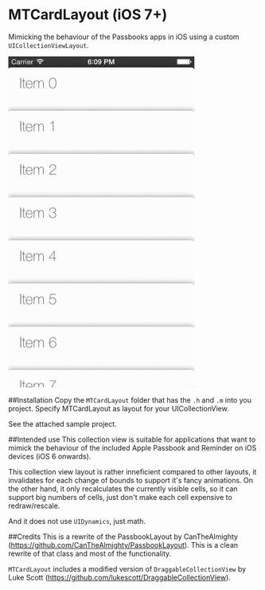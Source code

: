 MTCardLayout (iOS 7+)
===============

Mimicking the behaviour of the Passbooks apps in iOS using a custom `UICollectionViewLayout`.

![Crappy gif ahoy!](images/demo.gif)

##Installation
Copy the `MTCardLayout` folder that has the `.h` and `.m` into you project. Specify MTCardLayout as layout for your UICollectionView.

See the attached sample project.

##Intended use
This collection view is suitable for applications that want to mimick the behaviour of the included Apple Passbook and Reminder on iOS devices (iOS 6 onwards).

This collection view layout is rather inneficient compared to other layouts, it invalidates for each change of bounds to support it's fancy animations. On the other hand, it only recalculates the currently visible cells, so it can support big numbers of cells, just don't make each cell expensive to redraw/rescale.

And it does not use `UIDynamics`, just math.

##Credits
This is a rewrite of the PassbookLayout by CanTheAlmighty (https://github.com/CanTheAlmighty/PassbookLayout). This is a clean rewrite of that class and most of the functionality.

`MTCardLayout` includes a modified version of `DraggableCollectionView` by Luke Scott (https://github.com/lukescott/DraggableCollectionView).
